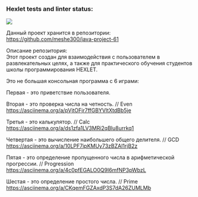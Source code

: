 ### Hexlet tests and linter status:
<a href="https://codeclimate.com/github/meshe300/java-project-61/maintainability"><img src="https://api.codeclimate.com/v1/badges/2a6269c1770546b94239/maintainability" /></a>

Данный проект хранится в репозитории: https://github.com/meshe300/java-project-61

Описание репозитория:  
Этот проект создан для взаимодействия с пользователем в развлекательных целях, а также для практического обучения студентов школы программирования HEXLET. 

Это не большая консольная программа с 6 играми:

Первая - это приветствие пользователя.

Вторая - это проверка числа на четность.
// Even
https://asciinema.org/a/pVjtOFjr7ffGBYVltXtdBb5je

Третья - это калькулятор.
// Calc
https://asciinema.org/a/ds1zfa1LV3MRi2qBlu8urrkq1

Четвертая - это вычисление наибольшего общего делителя.
// GCD
https://asciinema.org/a/10LPF7ipKMUy73zBZAl1rjB2z

Пятая - это определение пропущенного числа в арифметической прогрессии.
// Progression
https://asciinema.org/a/4c0pfEGALO0Q9I6mfNP3pWbzL

Шестая - это определение простого числа.
// Prime
https://asciinema.org/a/CKqemFGZAxdP3S7dA26ZUMLMb